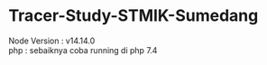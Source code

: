 # Tracer-Study-STMIK-Sumedang

Node Version : v14.14.0 <br>
php : sebaiknya coba running di php 7.4
